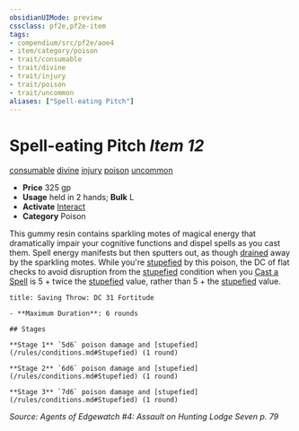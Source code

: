 ```yaml
---
obsidianUIMode: preview
cssclass: pf2e,pf2e-item
tags:
- compendium/src/pf2e/aoe4
- item/category/poison
- trait/consumable
- trait/divine
- trait/injury
- trait/poison
- trait/uncommon
aliases: ["Spell-eating Pitch"]
---
```

# Spell-eating Pitch *Item 12*  
[consumable](/rules/traits/consumable.md)  [divine](/rules/traits/divine.md)  [injury](/rules/traits/injury.md)  [poison](/rules/traits/poison.md)  [uncommon](/rules/traits/uncommon.md)  

- **Price** 325 gp
- **Usage** held in 2 hands; **Bulk** L
- **Activate** [Interact](/rules/actions/interact.md)
- **Category** Poison

This gummy resin contains sparkling motes of magical energy that dramatically impair your cognitive functions and dispel spells as you cast them. Spell energy manifests but then sputters out, as though [drained](/rules/conditions.md#Drained) away by the sparkling motes. While you're [stupefied](/rules/conditions.md#Stupefied) by this poison, the DC of flat checks to avoid disruption from the [stupefied](/rules/conditions.md#Stupefied) condition when you [Cast a Spell](/rules/actions/cast-a-spell.md) is 5 + twice the [stupefied](/rules/conditions.md#Stupefied) value, rather than 5 + the [stupefied](/rules/conditions.md#Stupefied) value.

```ad-inline-affliction
title: Saving Throw: DC 31 Fortitude

- **Maximum Duration**: 6 rounds

## Stages

**Stage 1** `5d6` poison damage and [stupefied](/rules/conditions.md#Stupefied) (1 round)

**Stage 2** `6d6` poison damage and [stupefied](/rules/conditions.md#Stupefied) (1 round)

**Stage 3** `7d6` poison damage and [stupefied](/rules/conditions.md#Stupefied) (1 round)
```

*Source: Agents of Edgewatch #4: Assault on Hunting Lodge Seven p. 79*